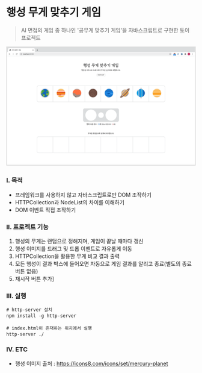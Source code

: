 

# 행성 무게 맞추기 게임

> AI 면접의 게임 중 하나인 '공무게 맞추기 게임'을 자바스크립트로 구현한 토이 프로젝트

<img src="./images/demo.gif"  width="500px" style="border:2px solid #ddd;"/>



### I. 목적

- 프레임워크를 사용하지 않고 자바스크립트로만 DOM 조작하기
- HTTPCollection과 NodeList의 차이를 이해하기
- DOM 이벤트 직접 조작하기



### II. 프로젝트 기능

1. 행성의 무게는 랜덤으로 정해지며, 게임이 끝날 때마다 갱신
2. 행성 이미지를 드래그 및 드롭 이벤트로 자유롭게 이동
3. HTTPCollection을 활용한 무게 비교 결과 출력
4. 모든 행성이 결과 박스에 들어오면 자동으로 게임 결과를 알리고 종료(별도의 종료버튼 없음)
5. 재시작 버튼 추가]



### III. 실행

```shell
# http-server 설치
npm install -g http-server

# index.html이 존재하는 위치에서 실행
http-server ./
```



### IV. ETC

- 행성 이미지 출처 : https://icons8.com/icons/set/mercury-planet